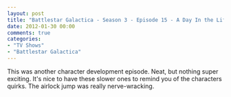 ```yaml
---
layout: post
title: "Battlestar Galactica - Season 3 - Episode 15 - A Day In the Life"
date: 2012-01-30 00:00
comments: true
categories:
- "TV Shows"
- "Battlestar Galactica"
---
```


This was another character development episode. Neat, but nothing
super exciting. It's nice to have these slower ones to remind you
of the characters quirks. The airlock jump was really
nerve-wracking.

